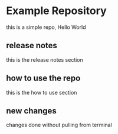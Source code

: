 # Example Repository
this is a simple repo, Hello World

## release notes
this is the release notes section

## how to use the repo
this is the how to use section

## new changes
changes done without pulling from terminal
